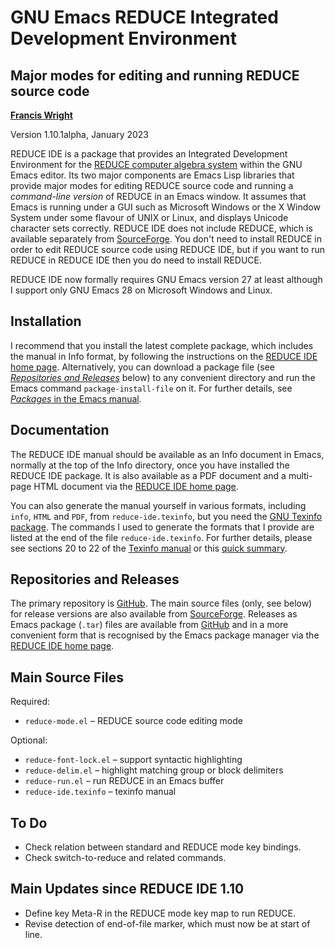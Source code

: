 GNU Emacs REDUCE Integrated Development Environment
===================================================
Major modes for editing and running REDUCE source code
------------------------------------------------------

**[Francis Wright](https://sites.google.com/site/fjwcentaur)**

Version 1.10.1alpha, January 2023

REDUCE IDE is a package that provides an Integrated Development Environment for the [REDUCE computer algebra system](https://reduce-algebra.sourceforge.io/) within the GNU Emacs editor.  Its two major components are Emacs Lisp libraries that provide major modes for editing REDUCE source code and running a *command-line version* of REDUCE in an Emacs window.  It assumes that Emacs is running under a GUI such as Microsoft Windows or the X Window System under some flavour of UNIX or Linux, and displays Unicode character sets correctly.  REDUCE IDE does not include REDUCE, which is available separately from [SourceForge](https://sourceforge.net/projects/reduce-algebra/).  You don't need to install REDUCE in order to edit REDUCE source code using REDUCE IDE, but if you want to run REDUCE in REDUCE IDE then you do need to install REDUCE.

REDUCE IDE now formally requires GNU Emacs version 27 at least although I support only GNU Emacs 28 on Microsoft Windows and Linux.

Installation
------------

I recommend that you install the latest complete package, which includes the manual in Info format, by following the instructions on the [REDUCE IDE home page](https://reduce-algebra.sourceforge.io/reduce-ide/).  Alternatively, you can download a package file (see [*Repositories and Releases*](#repositories-and-releases) below) to any convenient directory and run the Emacs command `package-install-file` on it.  For further details, see [*Packages* in the Emacs manual](https://www.gnu.org/software/emacs/manual/html_node/emacs/Packages.html).

Documentation
-------------

The REDUCE IDE manual should be available as an Info document in Emacs, normally at the top of the Info directory, once you have installed the REDUCE IDE package.  It is also available as a PDF document and a multi-page HTML document via the [REDUCE IDE home page](https://reduce-algebra.sourceforge.io/reduce-ide/).

You can also generate the manual yourself in various formats, including `info`, `HTML` and `PDF`, from `reduce-ide.texinfo`, but you need the [GNU Texinfo package](https://www.gnu.org/software/texinfo/).  The commands I used to generate the formats that I provide are listed at the end of the file `reduce-ide.texinfo`.  For further details, please see sections 20 to 22 of the [Texinfo manual](https://www.gnu.org/software/texinfo/manual/texinfo/) or this [quick summary](https://en.wikipedia.org/wiki/Texinfo).

Repositories and Releases
-------------------------

The primary repository is [GitHub](https://github.com/fjwright/REDUCE-IDE).  The main source files (only, see below) for release versions are also available from [SourceForge](https://sourceforge.net/p/reduce-algebra/code/HEAD/tree/trunk/generic/emacs/).  Releases as Emacs package (`.tar`) files are available from [GitHub](https://github.com/fjwright/REDUCE-IDE/releases) and in a more convenient form that is recognised by the Emacs package manager via the [REDUCE IDE home page](https://reduce-algebra.sourceforge.io/reduce-ide/).

Main Source Files
-----------------

Required:

* `reduce-mode.el`  &ndash;  REDUCE source code editing mode

Optional:

* `reduce-font-lock.el`  &ndash;  support syntactic highlighting
* `reduce-delim.el`  &ndash;  highlight matching group or block delimiters
* `reduce-run.el`  &ndash;  run REDUCE in an Emacs buffer
* `reduce-ide.texinfo`  &ndash;  texinfo manual

To Do
-----

* Check relation between standard and REDUCE mode key bindings.
* Check switch-to-reduce and related commands.

Main Updates since REDUCE IDE 1.10
----------------------------------

* Define key Meta-R in the REDUCE mode key map to run REDUCE.
* Revise detection of end-of-file marker, which must now be at start of line.

